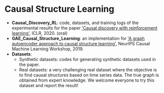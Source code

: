 # Causal Structure Learning

- **Causal_Discovery_RL**: code, datasets, and training logs of the experimental results for the paper
 ['Causal discovery with reinforcement learning'](https://openreview.net/forum?id=S1g2skStPB), ICLR, 2020. (oral)
- **GAE_Causal_Structure_Learning**: an implementation for ['A graph autoencoder approach to causal structure learning'](https://arxiv.org/abs/1911.07420), NeurIPS Causal Machine Learning Workshop, 2019.
- **Datasets**: 
    - Synthetic datasets: codes for generating synthetic datasets used in the paper.
    - Real datasets: a very challenging real dataset where the objective is to find causal structures based on 
    time series data. The true graph is obtained from expert knowledge. We welcome everyone to try this dataset and 
    report the result!

